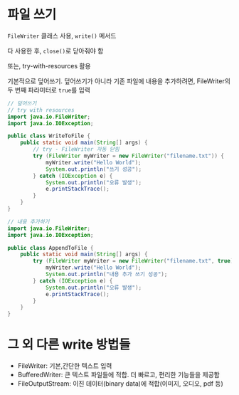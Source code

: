# 파일 쓰기
`FileWriter` 클래스 사용, `write()` 메서드

다 사용한 후, `close()`로 닫아줘야 함

또는, try-with-resources 활용

기본적으로 덮어쓰기. 덮어쓰기가 아니라 기존 파일에 내용을 추가하려면, FileWriter의 두 번째 파라미터로 `true`를 입력

```java
// 덮어쓰기
// try with resources
import java.io.FileWriter;
import java.io.IOException;

public class WriteToFile {
    public static void main(String[] args) {
        // try - FileWriter 자동 닫힘
        try (FileWriter myWriter = new FileWriter("filename.txt")) {
            myWriter.write("Hello World");
            System.out.println("쓰기 성공");
        } catch (IOException e) {
            System.out.println("오류 발생");
            e.printStackTrace();
        }
    }
}
```
```java
// 내용 추가하기
import java.io.FileWriter;
import java.io.IOException;

public class AppendToFile {
    public static void main(String[] args) {
        try (FileWriter myWriter = new FileWriter("filename.txt", true)) {
            myWriter.write("Hello World");
            System.out.println("내용 추가 쓰기 성공");
        } catch (IOException e) {
            System.out.println("오류 발생");
            e.printStackTrace();
        }
    }
}
```

# 그 외 다른 write 방법들
- FileWriter: 기본,간단한 텍스트 입력
- BufferedWriter: 큰 텍스트 파일들에 적합. 더 빠르고, 편리한 기능들을 제공함
- FileOutputStream: 이진 데이터(binary data)에 적합(이미지, 오디오, pdf 등)
